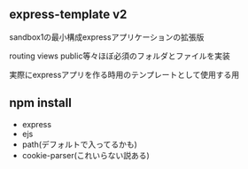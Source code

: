 ## express-template v2
sandbox1の最小構成expressアプリケーションの拡張版

routing views public等々ほぼ必須のフォルダとファイルを実装

実際にexpressアプリを作る時用のテンプレートとして使用する用

## npm install
- express
- ejs
- path(デフォルトで入ってるかも)
- cookie-parser(これいらない説ある)